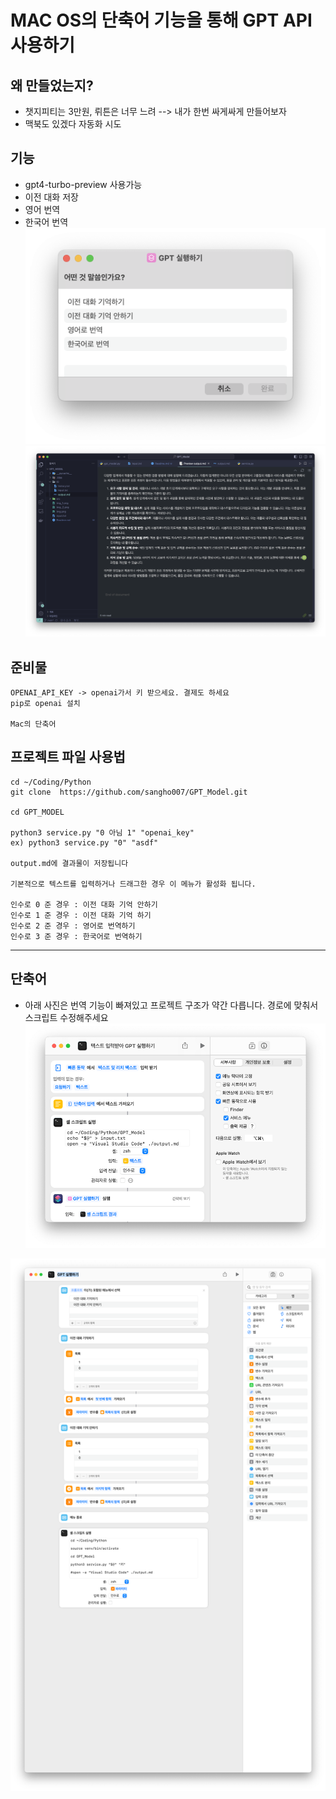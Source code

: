 MAC OS의 단축어 기능을 통해 GPT API 사용하기
=====================================



왜 만들었는지? 
-
- 챗지피티는 3만원, 뤼튼은 너무 느려 --> 내가 한번 싸게싸게 만들어보자 
- 맥북도 있겠다 자동화 시도 

## 기능
- gpt4-turbo-preview 사용가능
- 이전 대화 저장  
- 영어 번역
- 한국어 번역
![alt text](image-1.png)
![alt text](image.png)

## 준비물 
    OPENAI_API_KEY -> openai가서 키 받으세요. 결제도 하세요
    pip로 openai 설치
    
    Mac의 단축어 

## 프로젝트 파일 사용법
    cd ~/Coding/Python
    git clone  https://github.com/sangho007/GPT_Model.git
    
    cd GPT_MODEL
    
    python3 service.py "0 아님 1" "openai_key"
    ex) python3 service.py "0" "asdf"

    output.md에 결과물이 저장됩니다
    
    기본적으로 텍스트를 입력하거나 드래그한 경우 이 메뉴가 활성화 됩니다. 

    인수로 0 준 경우 : 이전 대화 기억 안하기 
    인수로 1 준 경우 : 이전 대화 기억 하기 
    인수로 2 준 경우 : 영어로 번역하기  
    인수로 3 준 경우 : 한국어로 번역하기  

-------------
## 단축어 
- 아래 사진은 번역 기능이 빠져있고 프로젝트 구조가 약간 다릅니다. 경로에 맞춰서 스크립트 수정해주세요
![img.png](img.png)

![img_1.png](img_1.png)


